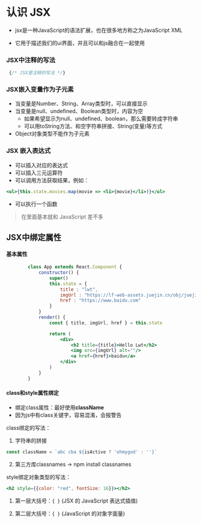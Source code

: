# 认识 JSX

- jsx是一种JavaScript的语法扩展，也在很多地方称之为JavaScript XML

- 它用于描述我们的ui界面，并且可以和js融合在一起使用

### JSX中注释的写法

```jsx
 {/* JSX里注释的写法 */}
```

### JSX嵌入变量作为子元素

- 当变量是Number、String、Array类型时，可以直接显示
- 当变量是null、undefined、Boolean类型时，内容为空
  - 如果希望显示为null、undefined、boolean，那么需要转成字符串
  - 可以用toString方法、和空字符串拼接、String(变量)等方式
- Object对象类型不能作为子元素

### JSX 嵌入表达式
- 可以插入对应的表达式
- 可以插入三元运算符
- 可以调用方法获取结果，例如：

```jsx
<ul>{this.state.movies.map(movie => <li>{movie}</li>)}</ul> 
```

- 可以执行一个函数

> 在里面基本就和 JavaScript 差不多



## JSX中绑定属性

#### 基本属性

```jsx
        class App extends React.Component {
            constructor() {
                super()
                this.state = {
                    title : "lwt",
                    imgUrl : "https://lf-web-assets.juejin.cn/obj/juejin-web/xitu_juejin_web/e08da34488b114bd4c665ba2fa520a31.svg",
                    href : "https://www.baidu.com"
                }
            }
            render() {
                const { title, imgUrl, href } = this.state

                return (
                    <div>
                        <h2 title={title}>Hello Lwt</h2>
                        <img src={imgUrl} alt=""/>
                        <a href={href}>baidu</a>
                    </div>
                )
            }
        }
```

#### class和style属性绑定

- 绑定class属性：最好使用**className**
- 因为js中有class关键字，容易混淆，会报警告

class绑定的写法：

1. 字符串的拼接

```jsx
const className = `abc cba ${isActive ? 'ohmygod' : ''}`
```

2. 第三方库classnames -> npm install classnames

style绑定对象类型的写法：

```jsx
<h2 style={{color: "red", fontSize: 16}}></h2>
```

1. 第一层大括号：`{ }` (JSX 的 JavaScript 表达式插值)

2. 第二层大括号：`{ }` (JavaScript 的对象字面量)
